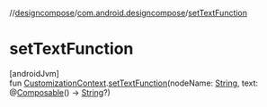 //[designcompose](../../index.md)/[com.android.designcompose](index.md)/[setTextFunction](set-text-function.md)

# setTextFunction

[androidJvm]\
fun [CustomizationContext](-customization-context/index.md).[setTextFunction](set-text-function.md)(nodeName: [String](https://kotlinlang.org/api/latest/jvm/stdlib/kotlin/-string/index.html), text: @[Composable](https://developer.android.com/reference/kotlin/androidx/compose/runtime/Composable.html)() -&gt; [String](https://kotlinlang.org/api/latest/jvm/stdlib/kotlin/-string/index.html)?)
